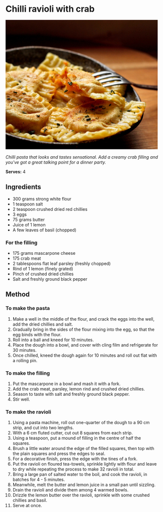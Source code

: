 # Chilli ravioli with crab

![Name](resources/crab-ravioli.jpg)

*Chilli pasta that looks and tastes sensational. Add a creamy crab filling and you've got a great talking point for a dinner party.*

**Serves:** 4

## Ingredients
- 300 grams strong white flour
- 1 teaspoon salt
- 2 teaspoon crushed dried red chillies
- 3 eggs
- 75 grams butter
- Juice of 1 lemon
- A few leaves of basil (chopped)

### For the filling
- 175 grams mascarpone cheese
- 175 crab meat
- 2 tablespoons flat leaf parsley (freshly chopped)
- Rind of 1 lemon (finely grated)
- Pinch of crushed dried chillies
- Salt and freshly ground black pepper

## Method
### To make the pasta
1. Make a well in the middle of the flour, and crack the eggs into the well, add the dried chillies and salt.
1. Gradually bring in the sides of the flour mixing into the egg, so that the egg binds with the flour. 
1. Roll into a ball and kneed for 10 minutes.
1. Place the dough into a bowl, and cover with cling film and refrigerate for 30 minutes.
1. Once chilled, kneed the dough again for 10 minutes and roll out flat with a rolling pin.

### To make the filling
1. Put the mascarpone in a bowl and mash it with a fork.
1. Add the crab meat, parsley, lemon rind and crushed dried chillies.
1. Season to taste with salt and freshly ground black pepper.
1. Stir well.

### To make the ravioli
1. Using a pasta machine, roll out one-quarter of the dough to a 90 cm strip, and cut into two lengths.
1. With a 6 cm fluted cutter, cut out 8 squares from each strip.
1. Using a teaspoon, put a mound of filling in the centre of half the squares.
1. Brush a little water around the edge of the filled squares, then top with the plain squares and press the edges to seal.
1. For a decorative finish, press the edge with the tines of a fork.
1. Put the ravioli on floured tea-towels, sprinkle lightly with flour and leave to dry while repeating the process to make 32 ravioli in total.
1. Bring a large pan of salted water to the boil, and cook the ravioli, in batches for 4 - 5 minutes.
1. Meanwhile, melt the butter and lemon juice in a small pan until sizzling.
1. Drain the ravioli and divide them among 4 warmed bowls.
1. Drizzle the lemon butter over the ravioli, sprinkle with some crushed chillies and basil.
1. Serve at once.